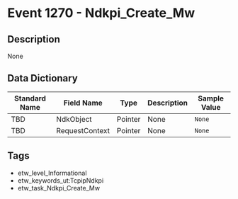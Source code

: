 # Event 1270 - Ndkpi_Create_Mw

## Description
None

## Data Dictionary
|Standard Name|Field Name|Type|Description|Sample Value|
|---|---|---|---|---|
|TBD|NdkObject|Pointer|None|`None`|
|TBD|RequestContext|Pointer|None|`None`|

## Tags
* etw_level_Informational
* etw_keywords_ut:TcpipNdkpi
* etw_task_Ndkpi_Create_Mw